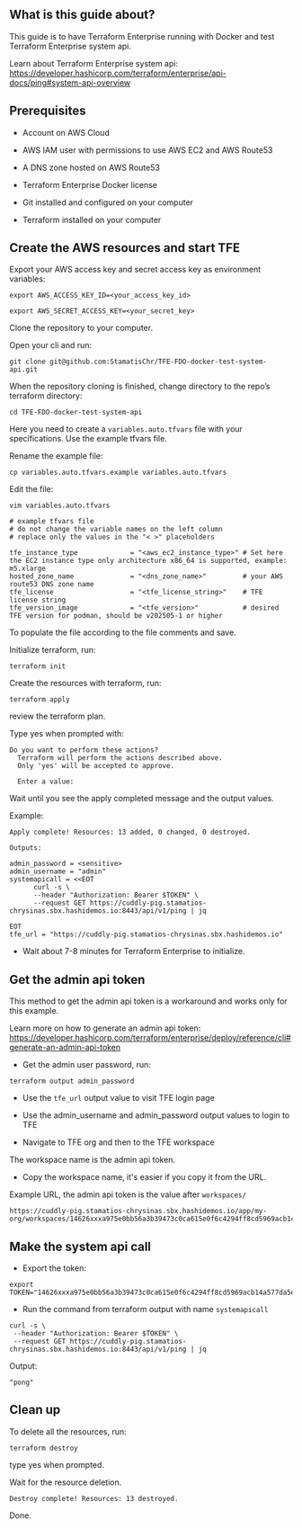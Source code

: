 

## What is this guide about?

This guide is to have Terraform Enterprise running with Docker and test Terraform Enterprise system api.

Learn about Terraform Enterprise system api:
https://developer.hashicorp.com/terraform/enterprise/api-docs/ping#system-api-overview

## Prerequisites 

- Account on AWS Cloud

- AWS IAM user with permissions to use AWS EC2 and AWS Route53

- A DNS zone hosted on AWS Route53

- Terraform Enterprise Docker license

- Git installed and configured on your computer

- Terraform installed on your computer

## Create the AWS resources and start TFE

Export your AWS access key and secret access key as environment variables:
```
export AWS_ACCESS_KEY_ID=<your_access_key_id>
```

```
export AWS_SECRET_ACCESS_KEY=<your_secret_key>
```


Clone the repository to your computer.

Open your cli and run:
```
git clone git@github.com:StamatisChr/TFE-FDO-docker-test-system-api.git
```


When the repository cloning is finished, change directory to the repo’s terraform directory:
```
cd TFE-FDO-docker-test-system-api
```

Here you need to create a `variables.auto.tfvars` file with your specifications. Use the example tfvars file.

Rename the example file:
```
cp variables.auto.tfvars.example variables.auto.tfvars
```
Edit the file:
```
vim variables.auto.tfvars
```

```
# example tfvars file
# do not change the variable names on the left column
# replace only the values in the "< >" placeholders

tfe_instance_type             = "<aws_ec2_instance_type>" # Set here the EC2 instance type only architecture x86_64 is supported, example: m5.xlarge
hosted_zone_name              = "<dns_zone_name>"         # your AWS route53 DNS zone name
tfe_license                   = "<tfe_license_string>"    # TFE license string
tfe_version_image             = "<tfe_version>"           # desired TFE version for podman, should be v202505-1 or higher
```


To populate the file according to the file comments and save.

Initialize terraform, run:
```
terraform init
```

Create the resources with terraform, run:
```
terraform apply
```
review the terraform plan.

Type yes when prompted with:
```
Do you want to perform these actions?
  Terraform will perform the actions described above.
  Only 'yes' will be accepted to approve.

  Enter a value: 
```
Wait until you see the apply completed message and the output values. 

Example:
```
Apply complete! Resources: 13 added, 0 changed, 0 destroyed.

Outputs:

admin_password = <sensitive>
admin_username = "admin"
systemapicall = <<EOT
      curl -s \
      --header "Authorization: Bearer $TOKEN" \
      --request GET https://cuddly-pig.stamatios-chrysinas.sbx.hashidemos.io:8443/api/v1/ping | jq

EOT
tfe_url = "https://cuddly-pig.stamatios-chrysinas.sbx.hashidemos.io"

```

- Wait about 7-8 minutes for Terraform Enterprise to initialize.


## Get the admin api token
This method to get the admin api token is a workaround and works only for this example.

Learn more on how to generate an admin api token:
https://developer.hashicorp.com/terraform/enterprise/deploy/reference/cli#generate-an-admin-api-token

- Get the admin user password, run:
```
terraform output admin_password
```
- Use the `tfe_url` output value to visit TFE login page

- Use the admin_username and admin_password output values to login to TFE

- Navigate to TFE org and then to the TFE workspace

The workspace name is the admin api token.

- Copy the workspace name, it's easier if you copy it from the URL.

Example URL, the admin api token is the value after `workspaces/`
```
https://cuddly-pig.stamatios-chrysinas.sbx.hashidemos.io/app/my-org/workspaces/14626xxxa975e0bb56a3b39473c0ca615e0f6c4294ff8cd5969acb14a577da5e
```

## Make the system api call

- Export the token:
```
export TOKEN="14626xxxa975e0bb56a3b39473c0ca615e0f6c4294ff8cd5969acb14a577da5e"
```

- Run the command from terraform output with name `systemapicall`

```
curl -s \
 --header "Authorization: Bearer $TOKEN" \
 --request GET https://cuddly-pig.stamatios-chrysinas.sbx.hashidemos.io:8443/api/v1/ping | jq
```

Output:
```
"pong"
```

## Clean up

To delete all the resources, run:
```
terraform destroy
```
type yes when prompted.

Wait for the resource deletion.
```
Destroy complete! Resources: 13 destroyed.
```

Done.